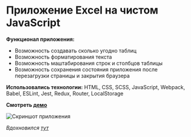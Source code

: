 # Приложение Excel на чистом JavaScript

**Функционал приложения:**
- Возможность создавать сколько угодно таблиц
- Возможность форматирования текста
- Возможность маштабирования строк и столбцов таблицы
- Возможность сохранения состояния приложения после перезагрузки страницы и закрытия браузера

**Использовались технологии:** HTML, CSS, SCSS, JavaScript, Webpack, Babel, ESLint, Jest, Redux, Router, LocalStorage

**Смотреть [демо](https://eager-jennings-27cdb4.netlify.app/)**

![Скриншот приложения](https://i.ibb.co/Qrgx71k/2020-08-09-10-50-39.png "Таблица Excel")

*Вдохновился [тут](https://www.vladilen.dev/javascript/)*
